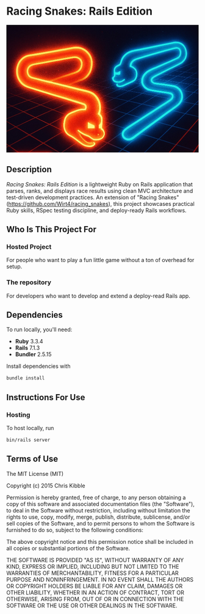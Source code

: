 # Racing Snakes: Rails Edition
<img src="/assets/readme_pic.jpg" alt="two snakes chasing each other on a grid" width="550" />

## Description
_Racing Snakes: Rails Edition_ is a lightweight Ruby on Rails application that parses, ranks, and displays race results using clean MVC architecture and test-driven development practices. An extension of "Racing Snakes"(https://github.com/Wirt4/racing_snakes), this project showcases practical Ruby skills, RSpec testing discipline, and deploy-ready Rails workflows.
## Who Is This Project For
### Hosted Project
For people who want to play a fun little game without a ton of overhead for setup.
### The repository
For developers who want to develop and extend a deploy-read Rails app.
## Dependencies
To run locally, you'll need:
- **Ruby** 3.3.4
- **Rails** 7.1.3
- **Bundler** 2.5.15

Install dependencies with 
```bash
bundle install
```
## Instructions For Use
### Hosting
To host locally, run
```bash
bin/rails server

```
## Terms of Use
The MIT License (MIT)

Copyright (c) 2015 Chris Kibble

Permission is hereby granted, free of charge, to any person obtaining a copy of this software and associated documentation files (the "Software"), to deal in the Software without restriction, including without limitation the rights to use, copy, modify, merge, publish, distribute, sublicense, and/or sell copies of the Software, and to permit persons to whom the Software is furnished to do so, subject to the following conditions:

The above copyright notice and this permission notice shall be included in all copies or substantial portions of the Software.

THE SOFTWARE IS PROVIDED "AS IS", WITHOUT WARRANTY OF ANY KIND, EXPRESS OR IMPLIED, INCLUDING BUT NOT LIMITED TO THE WARRANTIES OF MERCHANTABILITY, FITNESS FOR A PARTICULAR PURPOSE AND NONINFRINGEMENT. IN NO EVENT SHALL THE AUTHORS OR COPYRIGHT HOLDERS BE LIABLE FOR ANY CLAIM, DAMAGES OR OTHER LIABILITY, WHETHER IN AN ACTION OF CONTRACT, TORT OR OTHERWISE, ARISING FROM, OUT OF OR IN CONNECTION WITH THE SOFTWARE OR THE USE OR OTHER DEALINGS IN THE SOFTWARE.
